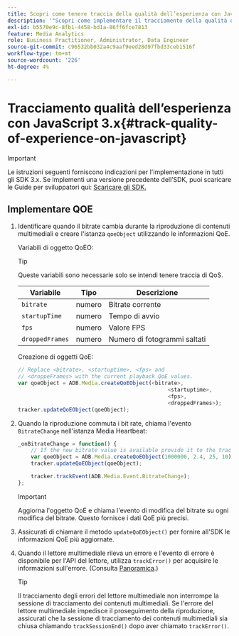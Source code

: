 ```yaml
---
title: Scopri come tenere traccia della qualità dell’esperienza con JavaScript 3.x
description: '"Scopri come implementare il tracciamento della qualità dell’esperienza (QoE, QoS) utilizzando Media SDK nelle app del browser che utilizzano JavaScript 3x."'
exl-id: b5570e9c-8fb1-4458-bd1a-86ff6fce7813
feature: Media Analytics
role: Business Practitioner, Administrator, Data Engineer
source-git-commit: c96532bb032a4c9aaf9eed28d97fbd33ceb1516f
workflow-type: tm+mt
source-wordcount: '226'
ht-degree: 4%

---
```


# Tracciamento qualità dell’esperienza con JavaScript 3.x{#track-quality-of-experience-on-javascript}

>[!IMPORTANT]
>
>Le istruzioni seguenti forniscono indicazioni per l&#39;implementazione in tutti gli SDK 3.x. Se implementi una versione precedente dell’SDK, puoi scaricare le Guide per sviluppatori qui: [Scaricare gli SDK.](/help/sdk-implement/download-sdks.md)

## Implementare QOE

1. Identificare quando il bitrate cambia durante la riproduzione di contenuti multimediali e creare l&#39;istanza `qoeObject` utilizzando le informazioni QoE.

   Variabili di oggetto QoEO:

   >[!TIP]
   >
   >Queste variabili sono necessarie solo se intendi tenere traccia di QoS.

   | Variabile | Tipo | Descrizione |
   | --- | --- | --- |
   | `bitrate` | numero | Bitrate corrente |
   | `startupTime` | numero | Tempo di avvio |
   | `fps` | numero | Valore FPS |
   | `droppedFrames` | numero | Numero di fotogrammi saltati |

   Creazione di oggetti QoE:

   ```js
   // Replace <bitrate>, <startuptime>, <fps> and
   // <droppeFrames> with the current playback QoE values.
   var qoeObject = ADB.Media.createQoEObject(<bitrate>,
                                                  <startuptime>,
                                                  <fps>,
                                                  <droppedFrames>);
   tracker.updateQoEObject(qoeObject);
   ```

1. Quando la riproduzione commuta i bit rate, chiama l&#39;evento `BitrateChange` nell&#39;istanza Media Heartbeat:

   ```js
   _onBitrateChange = function() {
       // If the new bitrate value is available provide it to the tracker.
       var qoeObject = ADB.Media.createQoEObject(1000000, 2.4, 25, 10);
       tracker.updateQoEObject(qoeObject);
   
       tracker.trackEvent(ADB.Media.Event.BitrateChange);
   };
   ```

   >[!IMPORTANT]
   >
   >Aggiorna l&#39;oggetto QoE e chiama l&#39;evento di modifica del bitrate su ogni modifica del bitrate. Questo fornisce i dati QoE più precisi.

1. Assicurati di chiamare il metodo `updateQoEObject()` per fornire all&#39;SDK le informazioni QoE più aggiornate.
1. Quando il lettore multimediale rileva un errore e l&#39;evento di errore è disponibile per l&#39;API del lettore, utilizza `trackError()` per acquisire le informazioni sull&#39;errore. (Consulta [Panoramica](/help/sdk-implement/track-errors/track-errors-overview.md).)

   >[!TIP]
   >
   >Il tracciamento degli errori del lettore multimediale non interrompe la sessione di tracciamento dei contenuti multimediali. Se l&#39;errore del lettore multimediale impedisce il proseguimento della riproduzione, assicurati che la sessione di tracciamento dei contenuti multimediali sia chiusa chiamando `trackSessionEnd()` dopo aver chiamato `trackError()`.
